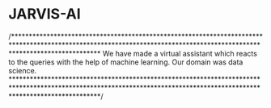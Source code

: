 # JARVIS-AI
/************************************************************************************************************************************************************************
We have made a virtual assistant which reacts to the queries with the help of machine learning.
Our domain was data science.
************************************************************************************************************************************************************************/
